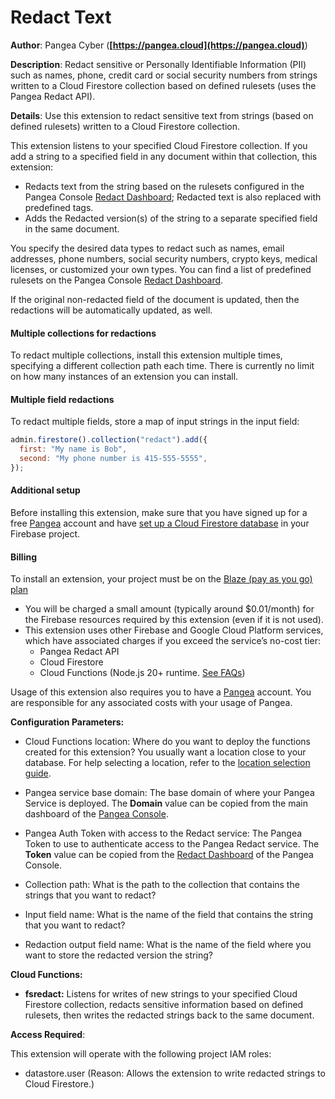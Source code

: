 # Redact Text

**Author**: Pangea Cyber (**[https://pangea.cloud](https://pangea.cloud)**)

**Description**: Redact sensitive or Personally Identifiable Information (PII) such as names, phone, credit card or social security numbers from strings written to a Cloud Firestore collection based on defined rulesets (uses the Pangea Redact API).



**Details**: Use this extension to redact sensitive text from strings (based on defined rulesets) written to a Cloud Firestore collection.

This extension listens to your specified Cloud Firestore collection. If you add a string to a specified field in any document within that collection, this extension:

- Redacts text from the string based on the rulesets configured in the Pangea Console [Redact Dashboard][]; Redacted text is also replaced with predefined tags.
- Adds the Redacted version(s) of the string to a separate specified field in the same document.

You specify the desired data types to redact such as names, email addresses, phone numbers, social security numbers, crypto keys, medical licenses, or customized your own types. You can find a list of predefined rulesets on the Pangea Console [Redact Dashboard][].

If the original non-redacted field of the document is updated, then the redactions will be automatically updated, as well.

#### Multiple collections for redactions

To redact multiple collections, install this extension multiple times, specifying a different
collection path each time. There is currently no limit on how many instances of an extension you
can install.

#### Multiple field redactions

To redact multiple fields, store a map of input strings in the input field:

```js
admin.firestore().collection("redact").add({
  first: "My name is Bob",
  second: "My phone number is 415-555-5555",
});
```

#### Additional setup

Before installing this extension, make sure that you have signed up for a free [Pangea](https://pangea.cloud/signup?utm_medium=marketplace&utm_source=firebase&utm_campaign=firebase-extension-redact) account and have [set up a Cloud Firestore database](https://firebase.google.com/docs/firestore/quickstart) in your Firebase project.

#### Billing

To install an extension, your project must be on the [Blaze (pay as you go) plan](https://firebase.google.com/pricing)

- You will be charged a small amount (typically around $0.01/month) for the Firebase resources required by this extension (even if it is not used).
- This extension uses other Firebase and Google Cloud Platform services, which have associated charges if you exceed the service’s no-cost tier:
  - Pangea Redact API
  - Cloud Firestore
  - Cloud Functions (Node.js 20+ runtime. [See FAQs](https://firebase.google.com/support/faq#extensions-pricing))

Usage of this extension also requires you to have a [Pangea](https://pangea.cloud/signup?utm_medium=marketplace&utm_source=firebase&utm_campaign=firebase-extension-redact) account. You are responsible for any associated costs with your usage of Pangea.

[Redact Dashboard]: https://console.pangea.cloud/service/redact?utm_medium=marketplace&utm_source=firebase&utm_campaign=firebase-extension-redact




**Configuration Parameters:**

* Cloud Functions location: Where do you want to deploy the functions created for this extension? You usually want a location close to your database. For help selecting a location, refer to the [location selection guide](https://firebase.google.com/docs/functions/locations).

* Pangea service base domain: The base domain of where your Pangea Service is deployed. The **Domain** value can be copied from the main dashboard of the [Pangea Console](https://console.pangea.cloud?utm_medium=marketplace&utm_source=firebase&utm_campaign=firebase-extension-redact).


* Pangea Auth Token with access to the Redact service: The Pangea Token to use to authenticate access to the Pangea Redact service. The **Token** value can be copied from the [Redact Dashboard](https://console.pangea.cloud/service/redact?utm_medium=marketplace&utm_source=firebase&utm_campaign=firebase-extension-redact) of the Pangea Console.


* Collection path: What is the path to the collection that contains the strings that you want to redact?


* Input field name: What is the name of the field that contains the string that you want to redact?


* Redaction output field name: What is the name of the field where you want to store the redacted version the string?




**Cloud Functions:**

* **fsredact:** Listens for writes of new strings to your specified Cloud Firestore collection, redacts sensitive information based on defined rulesets, then writes the redacted strings back to the same document.



**Access Required**:



This extension will operate with the following project IAM roles:

* datastore.user (Reason: Allows the extension to write redacted strings to Cloud Firestore.)

